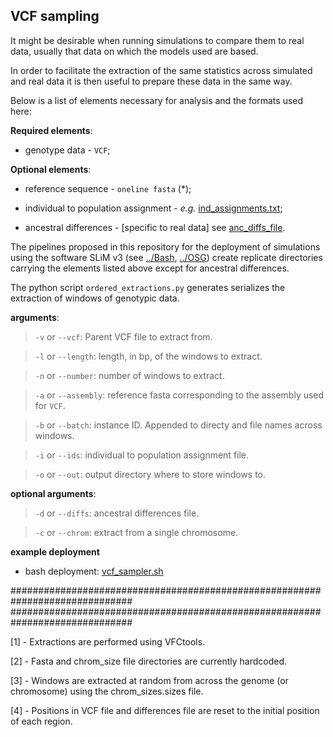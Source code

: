 ## VCF sampling

It might be desirable when running simulations to compare them to real data, usually that data on which the models used are based. 

In order to facilitate the extraction of the same statistics across simulated and real data it is then useful to prepare these data in the same way. 

Below is a list of elements necessary for analysis and the formats used here:

**Required elements**: 

- genotype data - `VCF`;

**Optional elements**:

- reference sequence - `oneline fasta` (*);

- individual to population assignment - _e.g._ [ind_assignments.txt](chimp_ind_assignments.py);

- ancestral differences - [specific to real data] see [anc_diffs_file](diffs_example.py).


The pipelines proposed in this repository for the deployment of simulations using the software SLiM v3 (see [../Bash](../Bash/), [../OSG](../OSG/)) create replicate directories carrying the elements listed above except for ancestral differences. 

The python script `ordered_extractions.py` generates serializes the extraction of windows of genotypic data. 

**arguments**:

> `-v` or `--vcf`: Parent VCF file to extract from.

> `-l` or `--length`: length, in bp, of the windows to extract.

> `-n` or `--number`: number of windows to extract.

> `-a` or `--assembly`: reference fasta corresponding to the assembly used for `VCF`. 

> `-b` or `--batch`: instance ID. Appended to directy and file names across windows. 

> `-i` or `--ids`: individual to population assignment file.

> `-o` or `--out`: output directory where to store windows to. 

**optional arguments**:

> `-d` or `--diffs`: ancestral differences file. 

> `-c` or `--chrom`: extract from a single chromosome. 


**example deployment**


- bash deployment: [vcf_sampler.sh](vcf_sampler.sh)

##############################################################################
##############################################################################

[1] - Extractions are performed using VFCtools. 

[2] - Fasta and chrom_size file directories are currently hardcoded. 

[3] - Windows are extracted at random from across the genome (or chromosome) using the chrom_sizes.sizes file. 

[4] - Positions in VCF file and differences file are reset to the initial position of each region.

